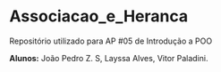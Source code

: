 # Associacao_e_Heranca
Repositório utilizado para AP #05 de Introdução a POO

**Alunos:** João Pedro Z. S, Layssa Alves, Vitor Paladini.
